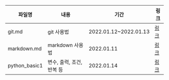 | 파일명        | 내용                      | 기간                  | 링크                    |
| ------------- | ------------------------- | --------------------- | ----------------------- |
| git.md        | git 사용법                | 2022.01.12~2022.01.13 | [링크](./git.md)        |
| markdown.md   | markdown 사용법           | 2022.01.11            | [링크](./markdown.md)   |
| python_basic1 | 변수, 출력, 조건, 반복 등 | 2022.01.14            | [링크](./python_basic1) |

